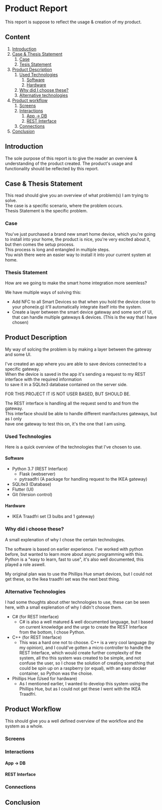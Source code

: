# **Product Report**
This report is suppose to reflect the usage & creation of my product.

## **Content**
1. [Introduction](#Introduction)
2. [Case & Thesis Statement](#Case-&-Thesis-Statement)
    1. [Case](#Case)
    2. [Tesis Statement](#Thesis-Statement)
3. [Product Description](#Product-Description)
    1. [Used Technologies](#Used-Technologies)
        1. [Software](#Software)
        2. [Hardware](#Hardware)
    2. [Why did I choose these?](#Why-did-I-choose-these?)
    3. [Alternative technologies](#Alternative-technologies)
4. [Product workflow](#Product-Workflow)
    1. [Screens](#Screens)
    2. [Interactions](#Interactions)
        1. [App -> DB](#App-->-DB)
        2. [REST Interface](#REST-Interface)
    3. [Connections](#Connections)
5. [Conclusion](#Conclusion)

## **Introduction**

The sole purpose of this report is to give the reader an overview & understanding of the product created. The product's usage and functionality should be reflected by this report.

## **Case & Thesis Statement**

This read should give you an overview of what problem(s) I am trying to solve.  
The case is a specific scenario, where the problem occurs.  
Thesis Statement is the specific problem.

### **Case**

You've just purchased a brand new smart home device, which you're going to install into your home, the product is nice, you're very excited about it, but then comes the setup process.  
This process is long and entangled in multiple steps.  
You wish there were an easier way to install it into your current system at home.

### **Thesis Statement**

How are we going to make the smart home integration more seemless?

We have multiple ways of solving this:  
* Add NFC to all Smart Devices so that when you hold the device close to your phone(e.g) it'll automatically integrate itself into the system.
* Create a layer between the smart device gateway and some sort of UI, that can handle multiple gateways & devices. (This is the way that I have chosen)

## **Product Description**
My way of solcing the problem is by making a layer between the gateway and some UI.

I've created an app where you are able to save devices connected to a specific gateway.  
When the device is saved in the app it's sending a request to my REST interface with the required information  
to save it in a SQLite3 database contained on the server side.  

FOR THIS PROJECT IT IS NOT USER BASED, BUT SHOULD BE.  

The REST interface is handling all the request send to and from the gateway.  
This interface should be able to handle different manifactures gateways, but as I only  
have one gateway to test this on, it's the one that I am using.

### **Used Technologies**
Here is a quick overview of the technologies that I've chosen to use.

#### Software
* Python 3.7 (REST Interface)
    * Flask (webserver)
    * pytraadfri (A package for handling request to the IKEA gateway)
* SQLite3 (Database)
* Flutter (UI)
* Git (Version control)

#### Hardware
* IKEA Traadfri set (3 bulbs and 1 gateway)

### **Why did i choose these?**
A small explenation of why I chose the certain technologies.  

The software is based on earlier experience. I've worked with python before, but wanted to learn more about async programming with this.  
Python is a "easy to learn, fast to use", it's also well documented, this played a role aswell.  

My original plan was to use the Phillips Hue smart devices, but I could not get these, so the Ikea traadfri set was the next best thing.

### **Alternative Technologies**
I had some thoughts about other technologies to use, these can be seen here, with a small explenation of why I didn't choose them.  

* C# (for REST Interface)
    * C# is also a well matured & well documented language, but I based on current knowledge and the urge to create the REST Interface from the bottom, I chose Python.
* C++ (for REST Interface)
    * This was a hard one not to choose. C++ is a very cool language (by my opinion), and I could've gotten a micro controller to handle the REST Interface, which would create further complexity of the system, all tho this system was created to be simple, and not confuse the user, so I chose the solution of creating something that could be spin up on a raspberry (or equal), with an easy docker container, so Python was the choise.
* Phillips Hue (Used for hardware)
    * As I mentioned earlier, I wanted to develop this system using the Phillips Hue, but as I could not get these I went with the IKEA Traadfri.

## **Product Workflow**
This should give you a well defined overview of the workflow and the system as a whole.

### **Screens**

### **Interactions**

#### **App -> DB**

#### **REST Interface**


### **Connections**

## **Conclusion**